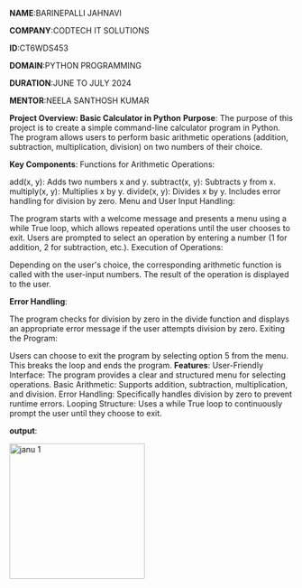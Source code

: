 **NAME**:BARINEPALLI JAHNAVI

**COMPANY**:CODTECH IT SOLUTIONS

**ID**:CT6WDS453

**DOMAIN**:PYTHON PROGRAMMING

**DURATION**:JUNE TO JULY 2024

**MENTOR**:NEELA SANTHOSH KUMAR

**Project Overview: Basic Calculator in Python**
**Purpose**:
The purpose of this project is to create a simple command-line calculator program in Python. The program allows users to perform basic arithmetic operations (addition, subtraction, multiplication, division) on two numbers of their choice.

**Key Components**:
Functions for Arithmetic Operations:

add(x, y): Adds two numbers x and y.
subtract(x, y): Subtracts y from x.
multiply(x, y): Multiplies x by y.
divide(x, y): Divides x by y. Includes error handling for division by zero.
Menu and User Input Handling:

The program starts with a welcome message and presents a menu using a while True loop, which allows repeated operations until the user chooses to exit.
Users are prompted to select an operation by entering a number (1 for addition, 2 for subtraction, etc.).
Execution of Operations:

Depending on the user's choice, the corresponding arithmetic function is called with the user-input numbers.
The result of the operation is displayed to the user.

**Error Handling**:

The program checks for division by zero in the divide function and displays an appropriate error message if the user attempts division by zero.
Exiting the Program:

Users can choose to exit the program by selecting option 5 from the menu. This breaks the loop and ends the program.
**Features**:
User-Friendly Interface: The program provides a clear and structured menu for selecting operations.
Basic Arithmetic: Supports addition, subtraction, multiplication, and division.
Error Handling: Specifically handles division by zero to prevent runtime errors.
Looping Structure: Uses a while True loop to continuously prompt the user until they choose to exit.

**output**:

<img width="240" alt="janu 1" src="https://github.com/user-attachments/assets/0419d9f6-5f88-41ed-baa1-297ea77fa58e">


